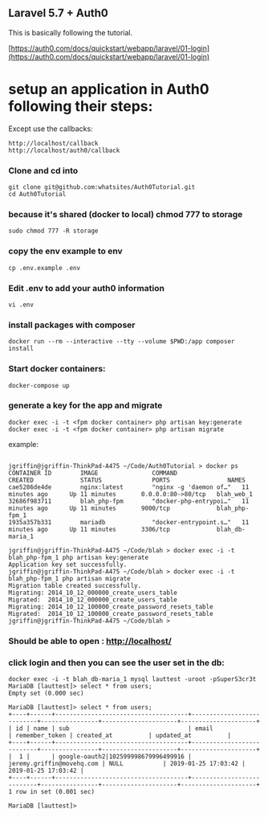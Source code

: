 ## Laravel 5.7 + Auth0

This is basically following the tutorial.

[https://auth0.com/docs/quickstart/webapp/laravel/01-login](https://auth0.com/docs/quickstart/webapp/laravel/01-login)


# setup an application in Auth0 following their steps: 

Except use the callbacks:

```
http://localhost/callback
http://localhost/auth0/callback
```


### Clone and cd into

```
git clone git@github.com:whatsites/Auth0Tutorial.git
cd Auth0Tutorial
```

### because it's shared (docker to local) chmod 777 to storage

```
sudo chmod 777 -R storage
```

### copy the env example to env

```
cp .env.example .env
```

### Edit .env to add your auth0 information

```
vi .env
```

### install packages with composer

```
docker run --rm --interactive --tty --volume $PWD:/app composer install
```

### Start docker containers:

```
docker-compose up
```

### generate a key for the app and migrate

```
docker exec -i -t <fpm docker container> php artisan key:generate
docker exec -i -t <fpm docker container> php artisan migrate
```

example:
```

jgriffin@jgriffin-ThinkPad-A475 ~/Code/Auth0Tutorial > docker ps
CONTAINER ID        IMAGE               COMMAND                  CREATED             STATUS              PORTS                NAMES
cae5286de4de        nginx:latest        "nginx -g 'daemon of…"   11 minutes ago      Up 11 minutes       0.0.0.0:80->80/tcp   blah_web_1
32686f983711        blah_php-fpm        "docker-php-entrypoi…"   11 minutes ago      Up 11 minutes       9000/tcp             blah_php-fpm_1
1935a357b331        mariadb             "docker-entrypoint.s…"   11 minutes ago      Up 11 minutes       3306/tcp             blah_db-maria_1

jgriffin@jgriffin-ThinkPad-A475 ~/Code/blah > docker exec -i -t blah_php-fpm_1 php artisan key:generate
Application key set successfully.
jgriffin@jgriffin-ThinkPad-A475 ~/Code/blah > docker exec -i -t blah_php-fpm_1 php artisan migrate     
Migration table created successfully.
Migrating: 2014_10_12_000000_create_users_table
Migrated:  2014_10_12_000000_create_users_table
Migrating: 2014_10_12_100000_create_password_resets_table
Migrated:  2014_10_12_100000_create_password_resets_table
jgriffin@jgriffin-ThinkPad-A475 ~/Code/blah >

```

### Should be able to open : [http://localhost/](http://localhost/)
### click login and then you can see the user set in the db:


```
docker exec -i -t blah_db-maria_1 mysql lauttest -uroot -pSuperS3cr3t
MariaDB [lauttest]> select * from users;
Empty set (0.000 sec)

MariaDB [lauttest]> select * from users;
+----+------+-------------------------------------+---------------------------+----------------+---------------------+---------------------+
| id | name | sub                                 | email                     | remember_token | created_at          | updated_at          |
+----+------+-------------------------------------+---------------------------+----------------+---------------------+---------------------+
|  1 |      | google-oauth2|102599998679996499916 | jeremy.griffin@movehq.com | NULL           | 2019-01-25 17:03:42 | 2019-01-25 17:03:42 |
+----+------+-------------------------------------+---------------------------+----------------+---------------------+---------------------+
1 row in set (0.001 sec)

MariaDB [lauttest]> 
```


